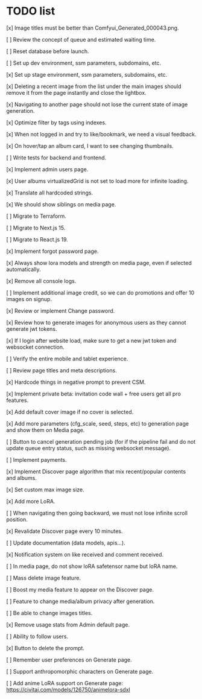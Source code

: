 # TODO list

[x] Image titles must be better than Comfyui_Generated_000043.png.

[ ] Review the concept of queue and estimated waiting time.

[ ] Reset database before launch.

[ ] Set up dev environment, ssm parameters, subdomains, etc.

[x] Set up stage environment, ssm parameters, subdomains, etc.

[x] Deleting a recent image from the list under the main images should remove it from the page instantly and close the lightbox.

[x] Navigating to another page should not lose the current state of image generation.

[x] Optimize filter by tags using indexes.

[x] When not logged in and try to like/bookmark, we need a visual feedback.

[x] On hover/tap an album card, I want to see changing thumbnails.

[ ] Write tests for backend and frontend.

[x] Implement admin users page.

[x] User albums virtualizedGrid is not set to load more for infinite loading.

[x] Translate all hardcoded strings.

[x] We should show siblings on media page.

[ ] Migrate to Terraform.

[ ] Migrate to Next.js 15.

[ ] Migrate to React.js 19.

[x] Implement forgot password page.

[x] Always show lora models and strength on media page, even if selected automatically.

[x] Remove all console logs.

[ ] Implement additional image credit, so we can do promotions and offer 10 images on signup.

[x] Review or implement Change password.

[x] Review how to generate images for anonymous users as they cannot generate jwt tokens.

[x] If I login after website load, make sure to get a new jwt token and websocket connection.

[ ] Verify the entire mobile and tablet experience.

[ ] Review page titles and meta descriptions.

[x] Hardcode things in negative prompt to prevent CSM.

[x] Implement private beta: invitation code wall + free users get all pro features.

[x] Add default cover image if no cover is selected.

[x] Add more parameters (cfg_scale, seed, steps, etc) to generation page and show them on Media page.

[ ] Button to cancel generation pending job (for if the pipeline fail and do not update queue entry status, such as missing websocket message).

[ ] Implement payments.

[x] Implement Discover page algorithm that mix recent/popular contents and albums.

[x] Set custom max image size.

[x] Add more LoRA.

[ ] When navigating then going backward, we must not lose infinite scroll position.

[x] Revalidate Discover page every 10 minutes.

[ ] Update documentation (data models, apis...).

[x] Notification system on like received and comment received.

[ ] In media page, do not show loRA safetensor name but loRA name.

[ ] Mass delete image feature.

[ ] Boost my media feature to appear on the Discover page.

[ ] Feature to change media/album privacy after generation.

[ ] Be able to change images titles.

[x] Remove usage stats from Admin default page.

[ ] Ability to follow users.

[x] Button to delete the prompt.

[ ] Remember user preferences on Generate page.

[ ] Support anthropomorphic characters on Generate page.

[ ] Add anime LoRA support on Generate page: https://civitai.com/models/126750/animelora-sdxl
